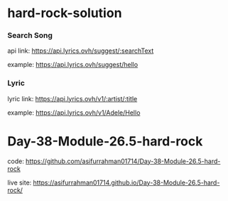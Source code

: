 # hard-rock-solution
### Search Song
api link: https://api.lyrics.ovh/suggest/:searchText

example: https://api.lyrics.ovh/suggest/hello

### Lyric
lyric link: https://api.lyrics.ovh/v1/:artist/:title

example: https://api.lyrics.ovh/v1/Adele/Hello
# Day-38-Module-26.5-hard-rock

code: https://github.com/asifurrahman01714/Day-38-Module-26.5-hard-rock

live site: https://asifurrahman01714.github.io/Day-38-Module-26.5-hard-rock/
